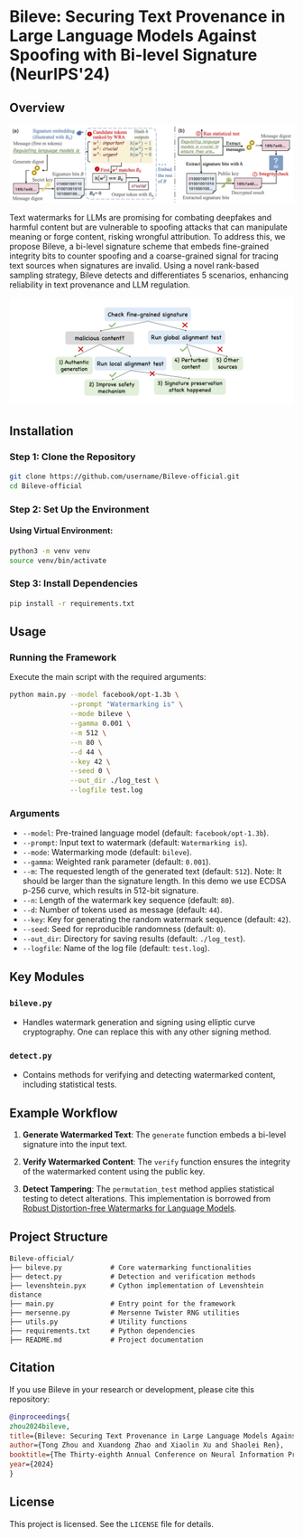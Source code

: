 # Bileve: Securing Text Provenance in Large Language Models Against Spoofing with Bi-level Signature (NeurIPS'24)


## Overview

![Bileve Framework Overview](images/overview.png "Bileve Framework")

Text watermarks for LLMs are promising for combating deepfakes and harmful content but are vulnerable to spoofing attacks that can manipulate meaning or forge content, risking wrongful attribution. To address this, we propose Bileve, a bi-level signature scheme that embeds fine-grained integrity bits to counter spoofing and a coarse-grained signal for tracing text sources when signatures are invalid. Using a novel rank-based sampling strategy, Bileve detects and differentiates 5 scenarios, enhancing reliability in text provenance and LLM regulation. 


![Bileve Detection](images/detection.png "Bileve Detection")


## Installation
### Step 1: Clone the Repository
```bash
git clone https://github.com/username/Bileve-official.git
cd Bileve-official
```

### Step 2: Set Up the Environment
#### Using Virtual Environment:
```bash
python3 -m venv venv
source venv/bin/activate
```

### Step 3: Install Dependencies
```bash
pip install -r requirements.txt
```


## Usage
### Running the Framework
Execute the main script with the required arguments:
```bash
python main.py --model facebook/opt-1.3b \
               --prompt "Watermarking is" \
               --mode bileve \
               --gamma 0.001 \
               --m 512 \
               --n 80 \
               --d 44 \
               --key 42 \
               --seed 0 \
               --out_dir ./log_test \
               --logfile test.log
```

### Arguments
- `--model`: Pre-trained language model (default: `facebook/opt-1.3b`).
- `--prompt`: Input text to watermark (default: `Watermarking is`).
- `--mode`: Watermarking mode (default: `bileve`).
- `--gamma`: Weighted rank parameter (default: `0.001`). 
- `--m`: The requested length of the generated text (default: `512`). Note: It should be larger than the signature length. In this demo we use ECDSA p-256 curve, which results in 512-bit signature. 
- `--n`: Length of the watermark key sequence (default: `80`).
- `--d`: Number of tokens used as message (default: `44`).
- `--key`: Key for generating the random watermark sequence (default: `42`).
- `--seed`: Seed for reproducible randomness (default: `0`).
- `--out_dir`: Directory for saving results (default: `./log_test`).
- `--logfile`: Name of the log file (default: `test.log`).

## Key Modules
### `bileve.py`
- Handles watermark generation and signing using elliptic curve cryptography. One can replace this with any other signing method. 

### `detect.py`
- Contains methods for verifying and detecting watermarked content, including statistical tests. 




## Example Workflow
1. **Generate Watermarked Text**:
   The `generate` function embeds a bi-level signature into the input text.

2. **Verify Watermarked Content**:
   The `verify` function ensures the integrity of the watermarked content using the public key.

3. **Detect Tampering**:
   The `permutation_test` method applies statistical testing to detect alterations. This implementation is borrowed from [Robust Distortion-free Watermarks for Language Models](https://github.com/jthickstun/watermark/tree/main). 





## Project Structure
```
Bileve-official/
├── bileve.py            # Core watermarking functionalities
├── detect.py            # Detection and verification methods
├── levenshtein.pyx      # Cython implementation of Levenshtein distance
├── main.py              # Entry point for the framework
├── mersenne.py          # Mersenne Twister RNG utilities
├── utils.py             # Utility functions
├── requirements.txt     # Python dependencies
├── README.md            # Project documentation
```

## Citation
If you use Bileve in your research or development, please cite this repository:

```bibtex
@inproceedings{
zhou2024bileve,
title={Bileve: Securing Text Provenance in Large Language Models Against Spoofing with Bi-level Signature},
author={Tong Zhou and Xuandong Zhao and Xiaolin Xu and Shaolei Ren},
booktitle={The Thirty-eighth Annual Conference on Neural Information Processing Systems},
year={2024}
}
```

## License
This project is licensed. See the `LICENSE` file for details.
